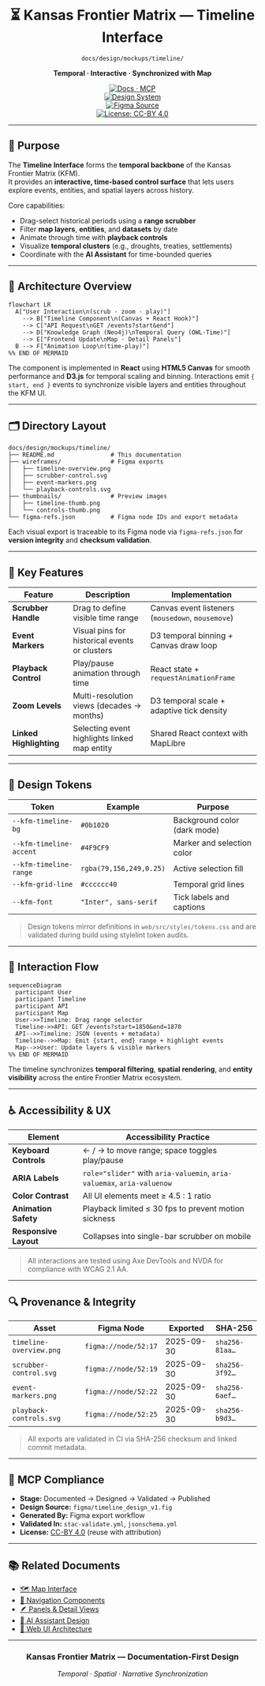 <div align="center">

# ⏳ Kansas Frontier Matrix — Timeline Interface  
`docs/design/mockups/timeline/`

**Temporal · Interactive · Synchronized with Map**

[![Docs · MCP](https://img.shields.io/badge/Docs-MCP-blue)](../../../../docs/)  
[![Design System](https://img.shields.io/badge/Design-System-green)](../../../../docs/design/)  
[![Figma Source](https://img.shields.io/badge/Figma-Timeline%20Design-purple)](./figma-refs.json)  
[![License: CC-BY 4.0](https://img.shields.io/badge/License-CC--BY%204.0-lightgrey)](../../../../LICENSE)

</div>

---

## 🎯 Purpose

The **Timeline Interface** forms the **temporal backbone** of the Kansas Frontier Matrix (KFM).  
It provides an **interactive, time-based control surface** that lets users explore events, entities, and spatial layers across history.  

Core capabilities:
- Drag-select historical periods using a **range scrubber**  
- Filter **map layers**, **entities**, and **datasets** by date  
- Animate through time with **playback controls**  
- Visualize **temporal clusters** (e.g., droughts, treaties, settlements)  
- Coordinate with the **AI Assistant** for time-bounded queries  

---

## 🧩 Architecture Overview

```mermaid
flowchart LR
  A["User Interaction\n(scrub · zoom · play)"]
    --> B["Timeline Component\n(Canvas + React Hook)"]
    --> C["API Request\nGET /events?start&end"]
    --> D["Knowledge Graph (Neo4j)\nTemporal Query (OWL-Time)"]
    --> E["Frontend Update\nMap · Detail Panels"]
  B --> F["Animation Loop\n(time-play)"]
%% END OF MERMAID
````

The component is implemented in **React** using **HTML5 Canvas** for smooth performance and **D3.js** for temporal scaling and binning.
Interactions emit `{ start, end }` events to synchronize visible layers and entities throughout the KFM UI.

---

## 🗂️ Directory Layout

```text
docs/design/mockups/timeline/
├── README.md                # This documentation
├── wireframes/              # Figma exports
│   ├── timeline-overview.png
│   ├── scrubber-control.svg
│   ├── event-markers.png
│   └── playback-controls.svg
├── thumbnails/              # Preview images
│   ├── timeline-thumb.png
│   └── controls-thumb.png
└── figma-refs.json          # Figma node IDs and export metadata
```

Each visual export is traceable to its Figma node via `figma-refs.json` for **version integrity** and **checksum validation**.

---

## 🧭 Key Features

| Feature                 | Description                                   | Implementation                                    |
| ----------------------- | --------------------------------------------- | ------------------------------------------------- |
| **Scrubber Handle**     | Drag to define visible time range             | Canvas event listeners (`mousedown`, `mousemove`) |
| **Event Markers**       | Visual pins for historical events or clusters | D3 temporal binning + Canvas draw loop            |
| **Playback Control**    | Play/pause animation through time             | React state + `requestAnimationFrame`             |
| **Zoom Levels**         | Multi-resolution views (decades → months)     | D3 temporal scale + adaptive tick density         |
| **Linked Highlighting** | Selecting event highlights linked map entity  | Shared React context with MapLibre                |

---

## 🎨 Design Tokens

| Token                   | Example                 | Purpose                      |
| ----------------------- | ----------------------- | ---------------------------- |
| `--kfm-timeline-bg`     | `#0b1020`               | Background color (dark mode) |
| `--kfm-timeline-accent` | `#4F9CF9`               | Marker and selection color   |
| `--kfm-timeline-range`  | `rgba(79,156,249,0.25)` | Active selection fill        |
| `--kfm-grid-line`       | `#cccccc40`             | Temporal grid lines          |
| `--kfm-font`            | `"Inter", sans-serif`   | Tick labels and captions     |

> Design tokens mirror definitions in `web/src/styles/tokens.css` and are validated during build using stylelint token audits.

---

## 🧠 Interaction Flow

```mermaid
sequenceDiagram
  participant User
  participant Timeline
  participant API
  participant Map
  User->>Timeline: Drag range selector
  Timeline->>API: GET /events?start=1850&end=1870
  API-->>Timeline: JSON (events + metadata)
  Timeline-->>Map: Emit {start, end} range + highlight events
  Map-->>User: Update layers & visible markers
%% END OF MERMAID
```

The timeline synchronizes **temporal filtering**, **spatial rendering**, and **entity visibility** across the entire Frontier Matrix ecosystem.

---

## ♿ Accessibility & UX

| Element               | Accessibility Practice                                                 |
| --------------------- | ---------------------------------------------------------------------- |
| **Keyboard Controls** | ← / → to move range; space toggles play/pause                          |
| **ARIA Labels**       | `role="slider"` with `aria-valuemin`, `aria-valuemax`, `aria-valuenow` |
| **Color Contrast**    | All UI elements meet ≥ 4.5 : 1 ratio                                   |
| **Animation Safety**  | Playback limited ≤ 30 fps to prevent motion sickness                   |
| **Responsive Layout** | Collapses into single-bar scrubber on mobile                           |

> All interactions are tested using Axe DevTools and NVDA for compliance with WCAG 2.1 AA.

---

## 🔍 Provenance & Integrity

| Asset                   | Figma Node           | Exported   | SHA-256        |
| ----------------------- | -------------------- | ---------- | -------------- |
| `timeline-overview.png` | `figma://node/52:17` | 2025-09-30 | `sha256-81aa…` |
| `scrubber-control.svg`  | `figma://node/52:19` | 2025-09-30 | `sha256-3f92…` |
| `event-markers.png`     | `figma://node/52:22` | 2025-09-30 | `sha256-6aef…` |
| `playback-controls.svg` | `figma://node/52:25` | 2025-09-30 | `sha256-b9d3…` |

> All exports are validated in CI via SHA-256 checksum and linked commit metadata.

---

## 🧾 MCP Compliance

* **Stage:** Documented → Designed → Validated → Published
* **Design Source:** `figma/timeline_design_v1.fig`
* **Generated By:** Figma export workflow
* **Validated In:** `stac-validate.yml`, `jsonschema.yml`
* **License:** [CC-BY 4.0](../../../../LICENSE) (reuse with attribution)

---

## 📚 Related Documents

* [🗺️ Map Interface](../map/README.md)
* [🧭 Navigation Components](../figma/components/navigation/README.md)
* [🪶 Panels & Detail Views](../panels/README.md)
* [🤖 AI Assistant Design](../ai-assistant/README.md)
* [🧱 Web UI Architecture](../../../../architecture/web_ui_architecture_review.md)

---

<div align="center">

### Kansas Frontier Matrix — Documentation-First Design

*Temporal · Spatial · Narrative Synchronization*

</div>
